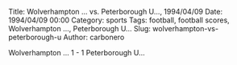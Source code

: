 Title: Wolverhampton … vs. Peterborough U…, 1994/04/09
Date: 1994/04/09 00:00
Category: sports
Tags: football, football scores, Wolverhampton …, Peterborough U…
Slug: wolverhampton-vs-peterborough-u
Author: carbonero


Wolverhampton … 1 - 1 Peterborough U…
